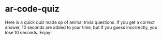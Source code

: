 # ar-code-quiz
Here is a quick quiz made up of animal trivia questions. If you get a correct answer, 10 seconds are added to your time, but if you guess incorrectly, you lose 10 seconds. Enjoy!
